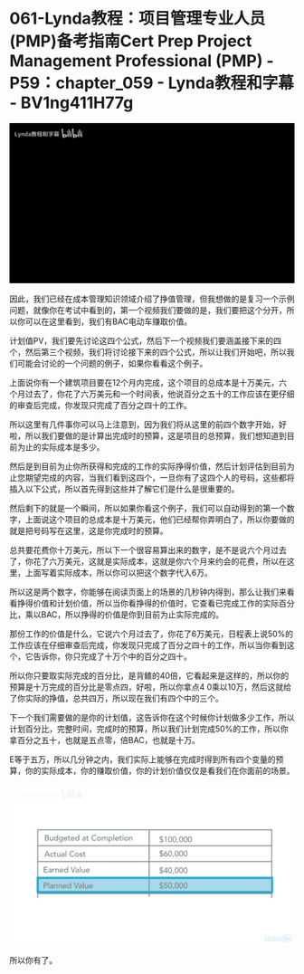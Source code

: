 # 061-Lynda教程：项目管理专业人员(PMP)备考指南Cert Prep Project Management Professional (PMP) - P59：chapter_059 - Lynda教程和字幕 - BV1ng411H77g

![](img/7d607095e41c1c4982e4b329cd8305d6_0.png)

因此，我们已经在成本管理知识领域介绍了挣值管理，但我想做的是复习一个示例问题，就像你在考试中看到的，第一个视频我们要做的是，我们要把这个分开，所以你可以在这里看到，我们有BAC电动车赚取价值。

计划值PV，我们要先讨论这四个公式，然后下一个视频我们要涵盖接下来的四个，然后第三个视频，我们将讨论接下来的四个公式，所以让我们开始吧，所以我们可能会讨论的一个问题的例子，如果你看看这个例子。

上面说你有一个建筑项目要在12个月内完成，这个项目的总成本是十万美元，六个月过去了，你花了六万美元和一个时间表，他说百分之五十的工作应该在更仔细的审查后完成，你发现只完成了百分之四十的工作。

所以这里有几件事你可以马上注意到，因为我们将从这里的前四个数字开始，好啦，所以我们要做的是计算出完成时的预算，这是项目的总预算，我们想知道到目前为止的实际成本是多少。

然后是到目前为止你所获得和完成的工作的实际挣得价值，然后计划评估到目前为止您期望完成的内容，当我们看到这四个，一旦你有了这四个人的号码，这些都将插入以下公式，所以首先得到这些并了解它们是什么是很重要的。

然后剩下的就是一个瞬间，所以如果你看这个例子，我们可以自动得到的第一个数字，上面说这个项目的总成本是十万美元，他们已经帮你弄明白了，所以你要做的就是把号码写在这里，这是你完成时的预算。

总共要花费你十万美元，所以下一个很容易算出来的数字，是不是说六个月过去了，你花了六万美元，这就是实际成本，这就是你六个月来约会的花费，所以在这里，上面写着实际成本，所以你可以把这个数字代入6万。

所以这是两个数字，你能够在阅读页面上的场景的几秒钟内得到，那么让我们来看看挣得价值和计划价值，所以当你看挣得的价值时，它查看已完成工作的实际百分比，乘以BAC，所以挣得的价值是你到目前为止实际完成的。

那份工作的价值是什么，它说六个月过去了，你花了6万美元，日程表上说50%的工作应该在仔细审查后完成，你发现只完成了百分之四十的工作，所以当你看到这个，它告诉你，你只完成了十万个中的百分之四十。

所以你只要取实际完成的百分比，是背鳍的40倍，它看起来是这样的，所以你的预算是十万完成的百分比是零点四，好啦，所以你拿点4 0乘以10万，然后这就给了你实际的挣值，总共四万，所以现在我们有四个中的三个。

下一个我们需要做的是你的计划值，这告诉你在这个时候你计划做多少工作，所以计划百分比，完整时间，完成时的预算，所以我们计划完成50%的工作，所以你拿百分之五十，也就是五点零，倍BAC，也就是十万。

E等于五万，所以几分钟之内，我们实际上能够在完成时得到所有四个变量的预算，你的实际成本，你的赚取价值，你的计划价值仅仅是看我们在你面前的场景。



![](img/7d607095e41c1c4982e4b329cd8305d6_2.png)

所以你有了。